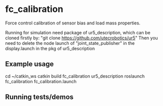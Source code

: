 # fc_calibration

Force control calibration of sensor bias and load mass properties.

Running for simulation need package of ur5_description, which can be cloned firstly by:
"git clone https://github.com/utecrobotics/ur5"
Then you need to delete the node launch of "joint_state_publisher" in the display.launch in the pkg of ur5_description


## Example usage

cd ~/catkin_ws
catkin build fc_calibration ur5_description
roslaunch fc_calibration fc_calibration.launch

## Running tests/demos

